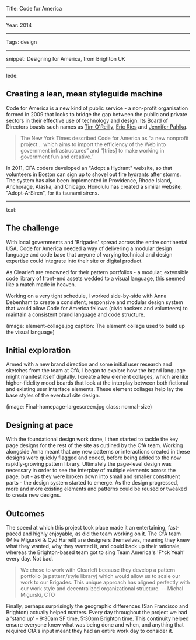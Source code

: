 Title: Code for America

----

Year: 2014

----

Tags: design

----

snippet: Designing for America, from Brighton UK

----

lede: 

## Creating a lean, mean styleguide machine

Code for America is a new kind of public service - a non-profit organisation formed in 2009 that looks to bridge the gap between the public and private sectors in their effective use of technology and design. Its Board of Directors boasts such names as [Tim O'Reilly](http://en.wikipedia.org/wiki/O%27Reilly_Media), [Eric Ries](http://en.wikipedia.org/wiki/Lean_Startup) and [Jennifer Pahlka](http://en.wikipedia.org/wiki/Jennifer_Pahlka).

> The New York Times described Code for America as “a new nonprofit project... which aims to import the efficiency of the Web into government infrastructures” and “[tries] to make working in government fun and creative.”

In 2011, CFA coders developed an "Adopt a Hydrant" website, so that volunteers in Boston can sign up to shovel out fire hydrants after storms. The system has also been implemented in Providence, Rhode Island, Anchorage, Alaska, and Chicago. Honolulu has created a similar website, "Adopt-A-Siren", for its tsunami sirens.



----

text:

## The challenge
With local governments and 'Brigades' spread across the entire continental USA, Code for America needed a way of delivering a modular design language and code base that anyone of varying technical and design expertise could integrate into their site or digital product.  

As Clearleft are renowned for their pattern portfolios - a modular, extensible code library of front-end assets wedded to a visual language, this seemed like a match made in heaven.

Working on a very tight schedule, I worked side-by-side with Anna Debenham to create a consistent, responsive and modular design system that would allow Code for America fellows (civic hackers and volunteers) to maintain a consistent brand language and code structure.  

(image: element-collage.jpg caption: The element collage used to build up the visual language)

## Initial exploration
Armed with a new brand direction and some initial user research and sketches from the team at CfA, I began to explore how the brand language might manifest itself digitally.  I create a few element collages, which are like higher-fidelity mood boards that look at the interplay between both fictional and existing user interface elements.  These element collages help lay the base styles of the eventual site design.  


(image: Final-homepage-largescreen.jpg class: normal-size)

## Designing at pace
With the foundational design work done, I then started to tackle the key page designs for the rest of the site as outlined by the CfA team.  Working alongside Anna meant that any new patterns or interactions created in these designs were quickly flagged and coded, before being added to the now rapidly-growing pattern library.  Ultimately the page-level design was necessary in order to see the interplay of multiple elements across the page, but - as they were broken down into small and smaller constituent parts - the design system started to emerge.  As the design progressed, more and more existing elements and patterns could be reused or tweaked to create new designs.

## Outcomes
The speed at which this project took place made it an entertaining, fast-paced and highly enjoyable, as did the team working on it. The CfA team (Mike Migurski & Cyd Harrell) are designers themselves, meaning they knew what they wanted, why they wanted it, and could back up their rationale, whereas the Brighton-based team got to sing Team America's 'F*ck Yeah' every day.  Not bad.


> We chose to work with Clearleft because they develop a pattern portfolio (a pattern/style library) which would allow us to scale our work to our Brigades. This unique approach has aligned perfectly with our work style and decentralized organizational structure.
> -- Michal Migurski, CTO


Finally, perhaps surprisingly the geographic differences (San Francisco and Brighton) actually helped matters.  Every day throughout the project we had a 'stand up' - 9:30am SF time, 5:30pm Brighton time.  This continuity helped ensure everyone knew what was being done and when, and anything that required CfA's input meant they had an entire work day to consider it. 


